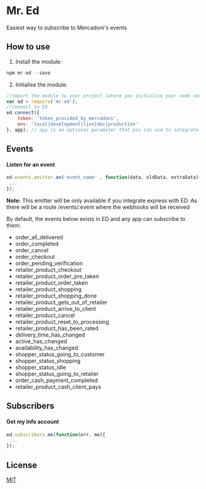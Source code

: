 # Mr. Ed
Easiest way to subscribe to Mercadoni's events

## How to use

1. Install the module:
```javascript
npm mr-ed --save
```
2. Initialise the module.
```javascript
//import the module to your project (where you initialise your node server)
var ed = require('mr-ed');
//connect to ED
ed.connect({
	token: 'token_provided_by_mercadoni',
	env: 'local|development|live|dev|production'
}, app); // app is an optional parameter that you can use to integrate this module with express (app is an express app) and let ed handle the events for you.
```

## Events

#### Listen for an event
```javascript
ed.events.emitter.on('event_name' , function(data, oldData, extraData){
 ...	
});
```
__Note:__ This emitter will be only available if you integrate express with ED. As there will be a route /events/:event where the webhooks will be received

By default, the events below exists in ED and any app can subscribe to them:
* order_all_delivered
* order_completed
* order_cancel
* order_checkout
* order_pending_verification
* retailer_product_checkout
* retailer_product_order_pre_taken
* retailer_product_order_taken
* retailer_product_shopping
* retailer_product_shopping_done
* retailer_product_gets_out_of_retailer
* retailer_product_arrive_to_client
* retailer_product_cancel
* retailer_product_reset_to_processing
* retailer_product_has_been_rated
* delivery_time_has_changed
* active_has_changed
* availability_has_changed
* shopper_status_going_to_customer
* shopper_status_shopping
* shopper_status_idle
* shopper_status_going_to_retailer
* order_cash_payment_completed
* retailer_product_cash_client_pays


## Subscribers

#### Get my info account
```javascript
ed.subscribers.me(function(err, me){
 ...	
});
```

## License
[MIT](https://github.com/elvizcacho/slack-easy-notifier/blob/master/LICENSE)

